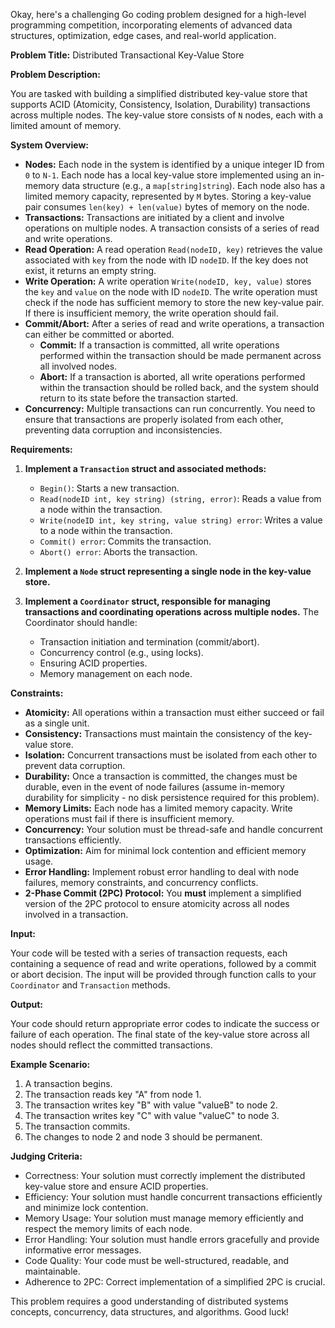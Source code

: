 Okay, here's a challenging Go coding problem designed for a high-level programming competition, incorporating elements of advanced data structures, optimization, edge cases, and real-world application.

**Problem Title:**  Distributed Transactional Key-Value Store

**Problem Description:**

You are tasked with building a simplified distributed key-value store that supports ACID (Atomicity, Consistency, Isolation, Durability) transactions across multiple nodes. The key-value store consists of `N` nodes, each with a limited amount of memory.

**System Overview:**

*   **Nodes:** Each node in the system is identified by a unique integer ID from `0` to `N-1`. Each node has a local key-value store implemented using an in-memory data structure (e.g., a `map[string]string`). Each node also has a limited memory capacity, represented by `M` bytes. Storing a key-value pair consumes `len(key) + len(value)` bytes of memory on the node.
*   **Transactions:** Transactions are initiated by a client and involve operations on multiple nodes. A transaction consists of a series of read and write operations.
*   **Read Operation:** A read operation `Read(nodeID, key)` retrieves the value associated with `key` from the node with ID `nodeID`. If the key does not exist, it returns an empty string.
*   **Write Operation:** A write operation `Write(nodeID, key, value)` stores the `key` and `value` on the node with ID `nodeID`. The write operation must check if the node has sufficient memory to store the new key-value pair. If there is insufficient memory, the write operation should fail.
*   **Commit/Abort:** After a series of read and write operations, a transaction can either be committed or aborted.
    *   **Commit:** If a transaction is committed, all write operations performed within the transaction should be made permanent across all involved nodes.
    *   **Abort:** If a transaction is aborted, all write operations performed within the transaction should be rolled back, and the system should return to its state before the transaction started.
*   **Concurrency:** Multiple transactions can run concurrently. You need to ensure that transactions are properly isolated from each other, preventing data corruption and inconsistencies.

**Requirements:**

1.  **Implement a `Transaction` struct and associated methods:**

    *   `Begin()`: Starts a new transaction.
    *   `Read(nodeID int, key string) (string, error)`: Reads a value from a node within the transaction.
    *   `Write(nodeID int, key string, value string) error`: Writes a value to a node within the transaction.
    *   `Commit() error`: Commits the transaction.
    *   `Abort() error`: Aborts the transaction.

2.  **Implement a `Node` struct representing a single node in the key-value store.**

3.  **Implement a `Coordinator` struct, responsible for managing transactions and coordinating operations across multiple nodes.** The Coordinator should handle:

    *   Transaction initiation and termination (commit/abort).
    *   Concurrency control (e.g., using locks).
    *   Ensuring ACID properties.
    *   Memory management on each node.

**Constraints:**

*   **Atomicity:** All operations within a transaction must either succeed or fail as a single unit.
*   **Consistency:** Transactions must maintain the consistency of the key-value store.
*   **Isolation:** Concurrent transactions must be isolated from each other to prevent data corruption.
*   **Durability:** Once a transaction is committed, the changes must be durable, even in the event of node failures (assume in-memory durability for simplicity - no disk persistence required for this problem).
*   **Memory Limits:** Each node has a limited memory capacity. Write operations must fail if there is insufficient memory.
*   **Concurrency:** Your solution must be thread-safe and handle concurrent transactions efficiently.
*   **Optimization:** Aim for minimal lock contention and efficient memory usage.
*   **Error Handling:** Implement robust error handling to deal with node failures, memory constraints, and concurrency conflicts.
*   **2-Phase Commit (2PC) Protocol:**  You **must** implement a simplified version of the 2PC protocol to ensure atomicity across all nodes involved in a transaction.

**Input:**

Your code will be tested with a series of transaction requests, each containing a sequence of read and write operations, followed by a commit or abort decision.  The input will be provided through function calls to your `Coordinator` and `Transaction` methods.

**Output:**

Your code should return appropriate error codes to indicate the success or failure of each operation.  The final state of the key-value store across all nodes should reflect the committed transactions.

**Example Scenario:**

1.  A transaction begins.
2.  The transaction reads key "A" from node 1.
3.  The transaction writes key "B" with value "valueB" to node 2.
4.  The transaction writes key "C" with value "valueC" to node 3.
5.  The transaction commits.
6.  The changes to node 2 and node 3 should be permanent.

**Judging Criteria:**

*   Correctness: Your solution must correctly implement the distributed key-value store and ensure ACID properties.
*   Efficiency: Your solution must handle concurrent transactions efficiently and minimize lock contention.
*   Memory Usage: Your solution must manage memory efficiently and respect the memory limits of each node.
*   Error Handling: Your solution must handle errors gracefully and provide informative error messages.
*   Code Quality: Your code must be well-structured, readable, and maintainable.
*   Adherence to 2PC: Correct implementation of a simplified 2PC is crucial.

This problem requires a good understanding of distributed systems concepts, concurrency, data structures, and algorithms. Good luck!
